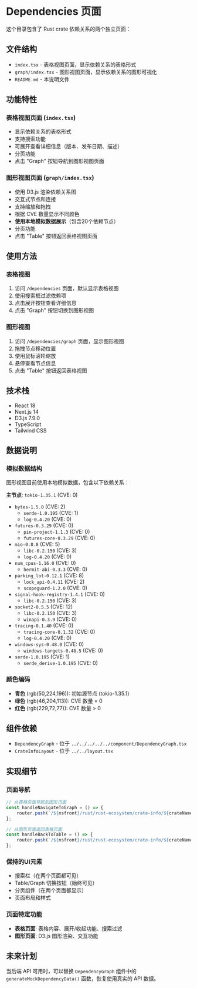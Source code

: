 # Dependencies 页面

这个目录包含了 Rust crate 依赖关系的两个独立页面：

## 文件结构

- `index.tsx` - 表格视图页面，显示依赖关系的表格形式
- `graph/index.tsx` - 图形视图页面，显示依赖关系的图形可视化
- `README.md` - 本说明文件

## 功能特性

### 表格视图页面 (`index.tsx`)
- 显示依赖关系的表格形式
- 支持搜索功能
- 可展开查看详细信息（版本、发布日期、描述）
- 分页功能
- 点击 "Graph" 按钮导航到图形视图页面

### 图形视图页面 (`graph/index.tsx`)
- 使用 D3.js 渲染依赖关系图
- 交互式节点和连接
- 支持缩放和拖拽
- 根据 CVE 数量显示不同颜色
- **使用本地模拟数据展示**（包含20个依赖节点）
- 分页功能
- 点击 "Table" 按钮返回表格视图页面

## 使用方法

### 表格视图
1. 访问 `/dependencies` 页面，默认显示表格视图
2. 使用搜索框过滤依赖项
3. 点击展开按钮查看详细信息
4. 点击 "Graph" 按钮切换到图形视图

### 图形视图
1. 访问 `/dependencies/graph` 页面，显示图形视图
2. 拖拽节点移动位置
3. 使用鼠标滚轮缩放
4. 悬停查看节点信息
5. 点击 "Table" 按钮返回表格视图

## 技术栈

- React 18
- Next.js 14
- D3.js 7.9.0
- TypeScript
- Tailwind CSS

## 数据说明

### 模拟数据结构
图形视图目前使用本地模拟数据，包含以下依赖关系：

**主节点**: `tokio-1.35.1` (CVE: 0)
- `bytes-1.5.0` (CVE: 2)
  - `serde-1.0.195` (CVE: 1)
  - `log-0.4.20` (CVE: 0)
- `futures-0.3.29` (CVE: 0)
  - `pin-project-1.1.3` (CVE: 0)
  - `futures-core-0.3.29` (CVE: 0)
- `mio-0.8.8` (CVE: 5)
  - `libc-0.2.150` (CVE: 3)
  - `log-0.4.20` (CVE: 0)
- `num_cpus-1.16.0` (CVE: 0)
  - `hermit-abi-0.3.3` (CVE: 0)
- `parking_lot-0.12.1` (CVE: 8)
  - `lock_api-0.4.11` (CVE: 2)
  - `scopeguard-1.2.0` (CVE: 0)
- `signal-hook-registry-1.4.1` (CVE: 0)
  - `libc-0.2.150` (CVE: 3)
- `socket2-0.5.5` (CVE: 12)
  - `libc-0.2.150` (CVE: 3)
  - `winapi-0.3.9` (CVE: 0)
- `tracing-0.1.40` (CVE: 0)
  - `tracing-core-0.1.32` (CVE: 0)
  - `log-0.4.20` (CVE: 0)
- `windows-sys-0.48.0` (CVE: 0)
  - `windows-targets-0.48.5` (CVE: 0)
- `serde-1.0.195` (CVE: 1)
  - `serde_derive-1.0.195` (CVE: 0)

### 颜色编码
- **青色** (rgb(50,224,196)): 初始源节点 (tokio-1.35.1)
- **绿色** (rgb(46,204,113)): CVE 数量 = 0
- **红色** (rgb(229,72,77)): CVE 数量 > 0

## 组件依赖

- `DependencyGraph` - 位于 `../../../../../component/DependencyGraph.tsx`
- `CrateInfoLayout` - 位于 `../../layout.tsx`

## 实现细节

### 页面导航
```typescript
// 从表格页面导航到图形页面
const handleNavigateToGraph = () => {
    router.push(`/${nsfront}/rust/rust-ecosystem/crate-info/${crateName}/dependencies/graph`);
};

// 从图形页面返回表格页面
const handleBackToTable = () => {
    router.push(`/${nsfront}/rust/rust-ecosystem/crate-info/${crateName}/dependencies`);
};
```

### 保持的UI元素
- 搜索栏（在两个页面都可见）
- Table/Graph 切换按钮（始终可见）
- 分页组件（在两个页面都显示）
- 页面布局和样式

### 页面特定功能
- **表格页面**: 表格内容、展开/收起功能、搜索过滤
- **图形页面**: D3.js 图形渲染、交互功能

## 未来计划

当后端 API 可用时，可以替换 `DependencyGraph` 组件中的 `generateMockDependencyData()` 函数，恢复使用真实的 API 数据。
